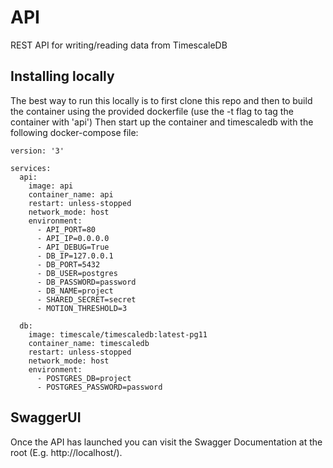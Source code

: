 # API
REST API for writing/reading data from TimescaleDB



## Installing locally
The best way to run this locally is to first clone this repo and then to build the container using the provided dockerfile (use the -t flag to tag the container with 'api')
Then start up the container and timescaledb with the following docker-compose file:
```
version: '3'

services:
  api:
    image: api
    container_name: api
    restart: unless-stopped
    network_mode: host
    environment:
      - API_PORT=80
      - API_IP=0.0.0.0
      - API_DEBUG=True
      - DB_IP=127.0.0.1
      - DB_PORT=5432
      - DB_USER=postgres
      - DB_PASSWORD=password
      - DB_NAME=project
      - SHARED_SECRET=secret
      - MOTION_THRESHOLD=3

  db:
    image: timescale/timescaledb:latest-pg11
    container_name: timescaledb
    restart: unless-stopped
    network_mode: host
    environment:
      - POSTGRES_DB=project
      - POSTGRES_PASSWORD=password
```


## SwaggerUI
Once the API has launched you can visit the Swagger Documentation at the root (E.g. http://localhost/).
